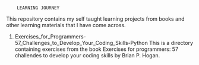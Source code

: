         LEARNING JOURNEY
This repository contains my self taught learning projects from books and other learning materials that I have come across.

1. Exercises_for_Programmers-57_Challenges_to_Develop_Your_Coding_Skills-Python
This is a directory containing exercises from the book Exercises for programmers: 57 challendes to develop your coding skills by Brian P. Hogan.

